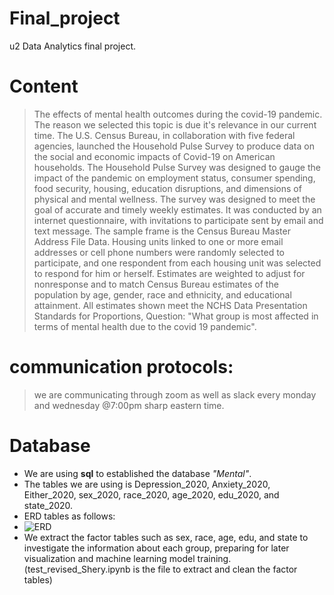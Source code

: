 # Final_project
u2 Data Analytics final project.

# Content

> The effects of mental health outcomes during the covid-19 pandemic.
> The reason we selected this topic is due it's relevance in our current time.
> The U.S. Census Bureau, in collaboration with five federal agencies, launched the Household Pulse Survey to produce data on the social and economic impacts of Covid-19 on American households. The Household Pulse Survey was designed to gauge the impact of the pandemic on employment status, consumer spending, food security, housing, education disruptions, and dimensions of physical and mental wellness.
The survey was designed to meet the goal of accurate and timely weekly estimates. It was conducted by an internet questionnaire, with invitations to participate sent by email and text message. The sample frame is the Census Bureau Master Address File Data. Housing units linked to one or more email addresses or cell phone numbers were randomly selected to participate, and one respondent from each housing unit was selected to respond for him or herself. Estimates are weighted to adjust for nonresponse and to match Census Bureau estimates of the population by age, gender, race and ethnicity, and educational attainment. All estimates shown meet the NCHS Data Presentation Standards for Proportions,
> Question: "What group is most affected in terms of mental health due to the covid 19 pandemic". 



# communication protocols:
> we are communicating through zoom as well as slack every monday and wednesday @7:00pm sharp eastern time.

# Database
- We are using **sql** to established the database *"Mental"*. 
- The tables we are using is Depression_2020, Anxiety_2020, Either_2020, sex_2020, race_2020, age_2020, edu_2020, and state_2020.
- ERD tables as follows:
- ![ERD](https://github.com/mogazz69/Final_project/blob/7489cecdd913c229e6458409a534bf54936a6513/Database/mentalDB.png)
- We extract the factor tables such as sex, race, age, edu, and state to investigate the information about each group, preparing for later visualization and machine learning model training. (test_revised_Shery.ipynb is the file to extract and clean the factor tables)
